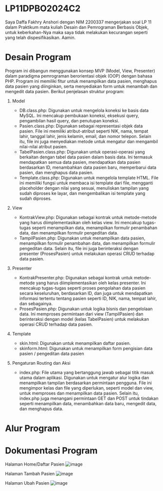 # LP11DPBO2024C2

Saya Daffa Fakhry Anshori dengan NIM 2200337 mengerjakan soal LP 11 dalam Praktikum mata kuliah Desain dan Pemrograman Berbasis Objek, untuk keberkahan-Nya maka saya tidak melakukan kecurangan seperti yang telah dispesifikasikan. Aamin.

# Desain Program
Program ini dibangun menggunakan konsep MVP (Model, View, Presenter) dalam paradigma pemrograman berorientasi objek (OOP) dengan bahasa PHP. Program ini memiliki fitur untuk menampilkan data pasien, menghapus data pasien yang diinginkan, serta menyediakan form untuk menambah dan mengedit data pasien. Berikut penjelasan struktur program:
1. Model
   - DB.class.php: Digunakan untuk mengelola koneksi ke basis data MySQL. Ini mencakup pembukaan koneksi, eksekusi query, pengambilan hasil query, dan penutupan koneksi.
   - Pasien.class.php: Digunakan sebagai representasi objek data pasien. File ini memiliki atribut-atribut seperti NIK, nama, tempat lahir, tanggal lahir, jenis kelamin, email, dan nomor telepon. Selain itu, file ini juga menyediakan metode untuk mengatur dan mengambil nilai-nilai atribut pasien.
   - TabelPasien.class.php: Digunakan untuk operasi-operasi yang berkaitan dengan tabel data pasien dalam basis data. Ini termasuk mendapatkan semua data pasien, mendapatkan data pasien berdasarkan ID, menambahkan data pasien baru, memperbarui data pasien, dan menghapus data pasien.
   - Template.class.php: Digunakan untuk mengelola template HTML. File ini memiliki fungsi untuk membaca isi template dari file, mengganti placeholder dengan nilai yang sesuai, menuliskan tampilan yang sudah diproses ke layar, dan mengembalikan isi template yang sudah diproses.
     
2. View
   - KontrakView.php: Digunakan sebagai kontrak untuk metode-metode yang harus diimplementasikan oleh kelas view. Ini mencakup tugas-tugas seperti menampilkan data, menampilkan formulir penambahan data, dan menampilkan formulir pengeditan data.
   - TampilPasien.php: Digunakan untuk menampilkan data pasien, menampilkan formulir penambahan data, dan menampilkan formulir pengeditan data. Selain itu, file ini juga berinteraksi dengan presenter (ProsesPasien) untuk melakukan operasi CRUD terhadap data pasien.
     
3. Presenter
   - KontrakPresenter.php: Digunakan sebagai kontrak untuk metode-metode yang harus diimplementasikan oleh kelas presenter. Ini mencakup tugas-tugas seperti proses pengolahan data pasien secara keseluruhan, berdasarkan ID, dan juga untuk mendapatkan informasi tertentu tentang pasien seperti ID, NIK, nama, tempat lahir, dan sebagainya.
   - ProsesPasien.php: Digunakan untuk logika bisnis dan pengelolaan data. Ini memproses permintaan dari view (TampilPasien) dan berinteraksi dengan model (kelas TabelPasien) untuk melakukan operasi CRUD terhadap data pasien.
     
4. Template
   - skin.html: Digunakan untuk menampilkan daftar pasien.
   - skinform.html: Digunakan untuk menampilkan form pengisian data pasien / pengeditan data pasien
     
5. Pengaturan Routing dan Aksi
   - index.php: File utama yang bertanggung jawab sebagai titik masuk utama dalam aplikasi. Digunakan untuk mengatur alur logika dan menampilkan tampilan berdasarkan permintaan pengguna. File ini mengimpor kelas dan file yang diperlukan, seperti model dan view, untuk memproses dan menampilkan data pasien. Selain itu, index.php juga menangani permintaan GET dan POST untuk tindakan seperti menampilkan data, menambahkan data baru, mengedit data, dan menghapus data.

# Alur Program


# Dokumentasi Program
Halaman Home/Daftar Pasien
![image](https://github.com/daffahag123/LP11DPBO2024C2/assets/135239333/0d2e48fa-ca9b-4b36-b7b0-0093d21b65d6)

Halaman Tambah Pasien
![image](https://github.com/daffahag123/LP11DPBO2024C2/assets/135239333/9556b28c-a06e-4af0-a1fe-5057ccb6c45f)

Halaman Ubah Pasien
![image](https://github.com/daffahag123/LP11DPBO2024C2/assets/135239333/0ac88c0e-d68f-4855-8c18-03906be85b9c)


